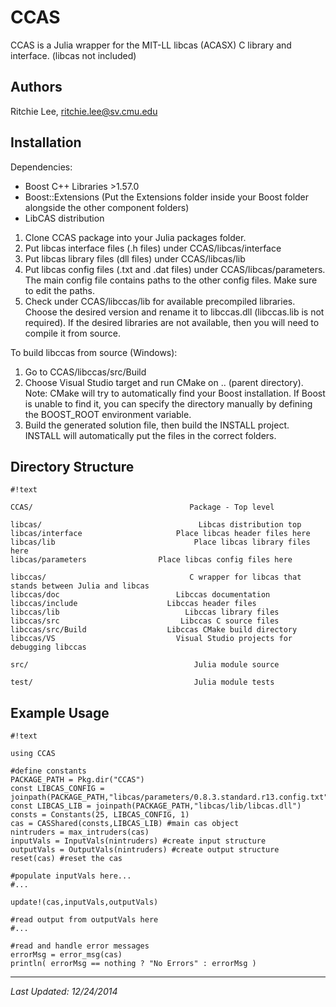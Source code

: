 # CCAS

CCAS is a Julia wrapper for the MIT-LL libcas (ACASX) C library and interface.  (libcas not included)

## Authors

Ritchie Lee, ritchie.lee@sv.cmu.edu

## Installation

Dependencies: 
* Boost C++ Libraries  >1.57.0
* Boost::Extensions (Put the Extensions folder inside your Boost folder alongside the other component folders)
* LibCAS distribution

1. Clone CCAS package into your Julia packages folder.
2. Put libcas interface files (.h files) under CCAS/libcas/interface
3. Put libcas library files (dll files) under CCAS/libcas/lib
4. Put libcas config files (.txt and .dat files) under CCAS/libcas/parameters.  The main config file contains paths to the other config files.  Make sure to edit the paths.
5. Check under CCAS/libccas/lib for available precompiled libraries.  Choose the desired version and rename it to libccas.dll (libccas.lib is not required).  If the desired libraries are not available, then you will need to compile it from source.

To build libccas from source (Windows):

1. Go to CCAS/libccas/src/Build
2. Choose Visual Studio target and run CMake on .. (parent directory).
Note: CMake will try to automatically find your Boost installation.  If Boost is unable to find it, you can specify the directory manually by defining the BOOST_ROOT environment variable.
3. Build the generated solution file, then build the INSTALL project.  INSTALL will automatically put the files in the correct folders.


## Directory Structure
```
#!text

CCAS/                                   Package - Top level

libcas/                                   Libcas distribution top
libcas/interface                     Place libcas header files here
libcas/lib                               Place libcas library files here
libcas/parameters                Place libcas config files here

libccas/                                C wrapper for libcas that stands between Julia and libcas
libccas/doc                          Libccas documentation
libccas/include                    Libccas header files
libccas/lib                            Libccas library files
libccas/src                           Libccas C source files
libccas/src/Build                  Libccas CMake build directory
libccas/VS                           Visual Studio projects for debugging libccas

src/                                     Julia module source

test/                                    Julia module tests

```

## Example Usage
```
#!text

using CCAS

#define constants
PACKAGE_PATH = Pkg.dir("CCAS")
const LIBCAS_CONFIG = joinpath(PACKAGE_PATH,"libcas/parameters/0.8.3.standard.r13.config.txt")
const LIBCAS_LIB = joinpath(PACKAGE_PATH,"libcas/lib/libcas.dll")
consts = Constants(25, LIBCAS_CONFIG, 1)
cas = CASShared(consts,LIBCAS_LIB) #main cas object
nintruders = max_intruders(cas)
inputVals = InputVals(nintruders) #create input structure
outputVals = OutputVals(nintruders) #create output structure
reset(cas) #reset the cas

#populate inputVals here...
#...

update!(cas,inputVals,outputVals)

#read output from outputVals here
#...

#read and handle error messages
errorMsg = error_msg(cas)
println( errorMsg == nothing ? "No Errors" : errorMsg )

```

***

*Last Updated: 12/24/2014*